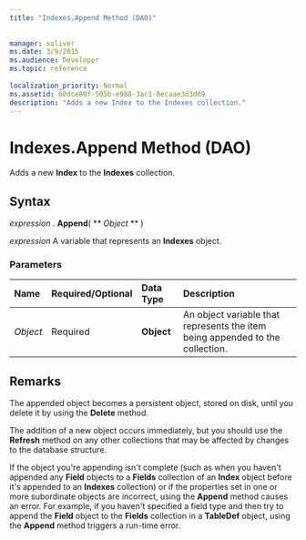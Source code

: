 ```yaml
---
title: "Indexes.Append Method (DAO)"
 
 
manager: soliver
ms.date: 3/9/2015
ms.audience: Developer
ms.topic: reference
  
localization_priority: Normal
ms.assetid: 60dce80f-505b-e988-3ac1-8ecaae3d3d09
description: "Adds a new Index to the Indexes collection."
---
```


# Indexes.Append Method (DAO)

Adds a new **Index** to the **Indexes** collection. 
  
## Syntax

 *expression*  . **Append**( ** *Object* ** ) 
  
 *expression*  A variable that represents an **Indexes** object. 
  
### Parameters

|**Name**|**Required/Optional**|**Data Type**|**Description**|
|:-----|:-----|:-----|:-----|
| _Object_ <br/> |Required  <br/> |**Object** <br/> |An object variable that represents the item being appended to the collection.  <br/> |
   
## Remarks

The appended object becomes a persistent object, stored on disk, until you delete it by using the **Delete** method. 
  
The addition of a new object occurs immediately, but you should use the **Refresh** method on any other collections that may be affected by changes to the database structure. 
  
If the object you're appending isn't complete (such as when you haven't appended any **Field** objects to a **Fields** collection of an **Index** object before it's appended to an **Indexes** collection) or if the properties set in one or more subordinate objects are incorrect, using the **Append** method causes an error. For example, if you haven't specified a field type and then try to append the **Field** object to the **Fields** collection in a **TableDef** object, using the **Append** method triggers a run-time error. 
  

